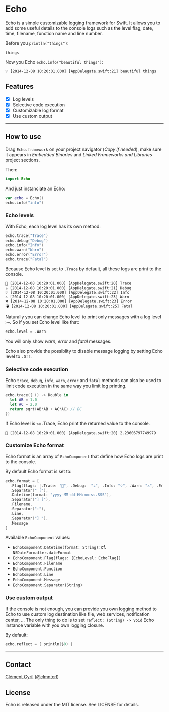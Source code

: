# Echo

Echo is a simple customizable logging framework for Swift. It allows you to add some useful details to the console logs such as the level flag, date, time, filename, function name and line number.

Before you `println("things")`:

```
things
```

Now you Echo `echo.info("beautiful things")`:

```
💡 [2014-12-08 10:20:01.000] [AppDelegate.swift:21] beautiful things
```

## Features

- [x] Log levels
- [x] Selective code execution
- [x] Customizable log format
- [x] Use custom output

---

## How to use

Drag `Echo.framework` on your project navigator (*Copy if needed*), make sure it appears in *Embedded Binaries* and *Linked Frameworks and Libraries* project sections.

Then:

```swift
import Echo
```

And just instanciate an Echo:

```swift
var echo = Echo()
echo.info("info")
```

### Echo levels

With Echo, each log level has its own method:

```swift
echo.trace("Trace")
echo.debug("Debug")
echo.info("Info")
echo.warn("Warn")
echo.error("Error")
echo.trace("Fatal")
```

Because Echo level is set to `.Trace` by default, all these logs are print to the console.

```
💊 [2014-12-08 10:20:01.000] [AppDelegate.swift:20] Trace
☕️ [2014-12-08 10:20:01.000] [AppDelegate.swift:21] Debug
💡 [2014-12-08 10:20:01.000] [AppDelegate.swift:22] Info
⚠️ [2014-12-08 10:20:01.000] [AppDelegate.swift:23] Warn
❌ [2014-12-08 10:20:01.000] [AppDelegate.swift:23] Error
💣 [2014-12-08 10:20:01.000] [AppDelegate.swift:25] Fatal
```

Naturally you can change Echo level to print only messages with a log level `>=`. So if you set Echo level like that:

```swift
echo.level = .Warn
```

You will only show *warn*, *error* and *fatal* messages.

Echo also provide the possiblity to disable message logging by setting Echo level to `.Off`.

### Selective code execution

Echo `trace`, `debug`, `info`, `warn`, `error` and `fatal` methods can also be used to limit code execution in the same way you limit log printing.

```swift
echo.trace({ () -> Double in
  let AB = 1.0
  let AC = 2.0
  return sqrt(AB*AB + AC*AC) // BC
})
```

If Echo level is `<=` .Trace, Echo print the returned value to the console.

```
💊 [2014-12-08 10:20:01.000] [AppDelegate.swift:20] 2.23606797749979
```

### Customize Echo format

Echo format is an array of `EchoComponent` that define how Echo logs are print to the console. 

By default Echo format is set to:

```swift
echo.format = [
  .Flag(flags: [.Trace: "💊", .Debug:  "☕️", .Info: "💡", .Warn: "⚠️", .Error: "❌", .Fatal: "💣", .Off: "😶"]),
  .Separator(" ["),
  .Datetime(format: "yyyy-MM-dd HH:mm:ss.SSS"),
  .Separator("] ["),
  .Filename,
  .Separator(":"),
  .Line,
  .Separator("] "),
  .Message
]
```

Available `EchoComponent` values:

* `EchoComponent.Datetime(format: String)`: cf. `NSDateFormatter.dateFormat`
* `EchoComponent.Flag(flags: [EchoLevel: EchoFlag])`
* `EchoComponent.Filename`
* `EchoComponent.Function`
* `EchoComponent.Line`
* `EchoComponent.Message`
* `EchoComponent.Separator(String)`

### Use custom output

If the console is not enough, you can provide you own logging method to Echo to use custom log destination like file, web services, notification center, ... The only thing to do is to set `reflect: (String) -> Void` Echo instance variable with you own logging closure.

By default:

```swift
echo.reflect = { println($0) }
```

---

## Contact

[Clément Cyril](https://github.com/clmntcrl) ([@clmntcrl](https://twitter.com/clmntcrl))

## License

Echo is released under the MIT license. See LICENSE for details.
